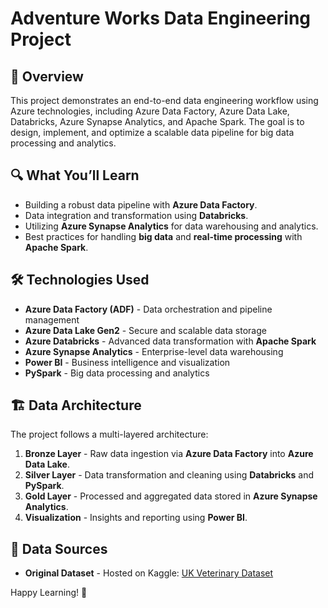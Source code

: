 # Adventure Works Data Engineering Project

## 🚀 Overview
This project demonstrates an end-to-end data engineering workflow using Azure technologies, including Azure Data Factory, Azure Data Lake, Databricks, Azure Synapse Analytics, and Apache Spark. The goal is to design, implement, and optimize a scalable data pipeline for big data processing and analytics.

## 🔍 What You’ll Learn
- Building a robust data pipeline with **Azure Data Factory**.
- Data integration and transformation using **Databricks**.
- Utilizing **Azure Synapse Analytics** for data warehousing and analytics.
- Best practices for handling **big data** and **real-time processing** with **Apache Spark**.

## 🛠️ Technologies Used
- **Azure Data Factory (ADF)** - Data orchestration and pipeline management
- **Azure Data Lake Gen2** - Secure and scalable data storage
- **Azure Databricks** - Advanced data transformation with **Apache Spark**
- **Azure Synapse Analytics** - Enterprise-level data warehousing
- **Power BI** - Business intelligence and visualization
- **PySpark** - Big data processing and analytics

## 🏗️ Data Architecture
The project follows a multi-layered architecture:
1. **Bronze Layer** - Raw data ingestion via **Azure Data Factory** into **Azure Data Lake**.
2. **Silver Layer** - Data transformation and cleaning using **Databricks** and **PySpark**.
3. **Gold Layer** - Processed and aggregated data stored in **Azure Synapse Analytics**.
4. **Visualization** - Insights and reporting using **Power BI**.

## 📁 Data Sources
- **Original Dataset** - Hosted on Kaggle: [UK Veterinary Dataset](https://www.kaggle.com/datasets/ukvet...)

Happy Learning! 🚀


